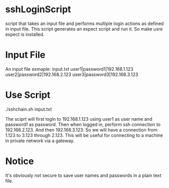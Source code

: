 sshLoginScript
==============

script that takes an input file and performs multiple login actions as defined in input file.
This script generates an expect script and run it. So make usre expect is installed.

Input File
==========

An input file exmaple: input.txt
user1|password1|192.168.1.123
user2|password2|192.168.2.123
user3|password3|192.168.3.123

Use Script
==========

./sshchain.sh input.txt

The sciprt will first login to 192.168.1.123 using user1 as user name and password1 as password.
Then when logged in, perform ssh connection to 192.168.2.123. And then 192.168.3.123.
So we will have a connection from 1.123 to 3.123 through 2.123.
This will be useful for connecting to a machine in private network via a gateway.

Notice
======

It's obviously not secure to save user names and passwords in a plain text file.
